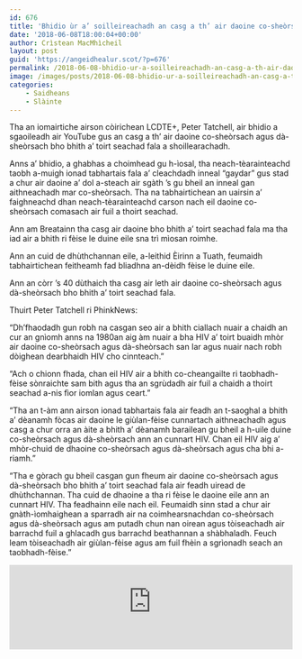 ```yaml
---
id: 676
title: 'Bhidio ùr a’ soilleireachadh an casg a th’ air daoine co-sheòrsach agus dà-sheòrsach bho bhith a’ toirt seachad fala'
date: '2018-06-08T18:00:04+00:00'
author: Crìstean MacMhìcheil
layout: post
guid: 'https://angeidhealur.scot/?p=676'
permalink: /2018-06-08-bhidio-ur-a-soilleireachadh-an-casg-a-th-air-daoine-co-sheorsach-agus-da-sheorsach-bho-bhith-a-toirt-seachad-fala/
image: /images/posts/2018-06-08-bhidio-ur-a-soilleireachadh-an-casg-a-th-air-daoine-co-sheorsach-agus-da-sheorsach-bho-bhith-a-toirt-seachad-fala.webp
categories:
    - Saidheans
    - Slàinte
---
```


Tha an iomairtiche airson còirichean LCDTE+, Peter Tatchell, air bhidio a sgaoileadh air YouTube gus an casg a th’ air daoine co-sheòrsach agus dà-sheòrsach bho bhith a’ toirt seachad fala a shoillearachadh.

Anns a’ bhidio, a ghabhas a choimhead gu h-ìosal, tha neach-tèarainteachd taobh a-muigh ionad tabhartais fala a’ cleachdadh inneal “gaydar” gus stad a chur air daoine a’ dol a-steach air sgàth ’s gu bheil an inneal gan aithneachadh mar co-sheòrsach. Tha na tabhairtichean an uairsin a’ faighneachd dhan neach-tèarainteachd carson nach eil daoine co-sheòrsach comasach air fuil a thoirt seachad.

Ann am Breatainn tha casg air daoine bho bhith a’ toirt seachad fala ma tha iad air a bhith ri fèise le duine eile sna trì mìosan roimhe.

Ann an cuid de dhùthchannan eile, a-leithid Èirinn a Tuath, feumaidh tabhairtichean feitheamh fad bliadhna an-dèidh fèise le duine eile.

Ann an còrr ’s 40 dùthaich tha casg air leth air daoine co-sheòrsach agus dà-sheòrsach bho bhith a’ toirt seachad fala.

Thuirt Peter Tatchell ri PhinkNews:

“Dh’fhaodadh gun robh na casgan seo air a bhith ciallach nuair a chaidh an cur an gnìomh anns na 1980an aig àm nuair a bha HIV a’ toirt buaidh mhòr air daoine co-sheòrsach agus dà-sheòrsach san Iar agus nuair nach robh dòighean dearbhaidh HIV cho cinnteach.”

“Ach o chionn fhada, chan eil HIV air a bhith co-cheangailte ri taobhadh-fèise sònraichte sam bith agus tha an sgrùdadh air fuil a chaidh a thoirt seachad a-nis fìor iomlan agus ceart.”

“Tha an t-àm ann airson ionad tabhartais fala air feadh an t-saoghal a bhith a’ dèanamh fòcas air daoine le giùlan-fèise cunnartach aithneachadh agus casg a chur orra an àite a bhith a’ dèanamh barailean gu bheil a h-uile duine co-sheòrsach agus dà-sheòrsach ann an cunnart HIV. Chan eil HIV aig a’ mhòr-chuid de dhaoine co-sheòrsach agus dà-sheòrsach agus cha bhi a-riamh.”

“Tha e gòrach gu bheil casgan gun fheum air daoine co-sheòrsach agus dà-sheòrsach bho bhith a’ toirt seachad fala air feadh uiread de dhùthchannan. Tha cuid de dhaoine a tha ri fèise le daoine eile ann an cunnart HIV. Tha feadhainn eile nach eil. Feumaidh sinn stad a chur air gnàth-ìomhaighean a sparradh air na coimhearsnachdan co-sheòrsach agus dà-sheòrsach agus am putadh chun nan oirean agus tòiseachadh air barrachd fuil a ghlacadh gus barrachd beathannan a shàbhaladh. Feuch leam tòiseachadh air giùlan-fèise agus am fuil fhèin a sgrìonadh seach an taobhadh-fèise.”

<div class="youtube-wrapper"><iframe allow="accelerometer; autoplay; clipboard-write; encrypted-media; gyroscope; picture-in-picture" allowfullscreen="" frameborder="0" src="https://www.youtube-nocookie.com/embed/DSTlwPgeu_E" title="YouTube video player" width="100%"></iframe></div>
